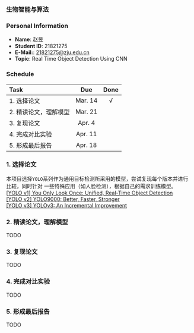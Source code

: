 ### 生物智能与算法

### Personal Information
* **Name**: 赵昱  
* **Student ID**: 21821275
* **E-Mail:**: 21821275@zju.edu.cn
* **Topic**: Real Time Object Detection Using CNN

### Schedule
| Task | Due | Done |
| :-- | :-: | :-: |
| 1. 选择论文 | Mar. 14 | &radic; |
| 2. 精读论文，理解模型 | Mar. 21 |  |
| 3. 复现论文 | Apr. 4 |  |
| 4. 完成对比实验 | Apr. 11 |  |
| 5. 形成最后报告 | Apr. 18 |  | 

### 1. 选择论文
本项目选择`YOLO`系列作为通用目标检测所采用的模型，尝试复现每个版本并进行比较，同时针对
一些特殊应用（如人脸检测），根据自己的需求训练模型。
[[YOLO v1] You Only Look Once: Unified, Real-Time Object Detection](https://www.cv-foundation.org/openaccess/content_cvpr_2016/papers/Redmon_You_Only_Look_CVPR_2016_paper.pdf)  
[[YOLO v2] YOLO9000: Better, Faster, Stronger](http://openaccess.thecvf.com/content_cvpr_2017/papers/Redmon_YOLO9000_Better_Faster_CVPR_2017_paper.pdf)  
[[YOLO v3] YOLOv3: An Incremental Improvement ](https://arxiv.org/pdf/1804.02767)  

### 2. 精读论文，理解模型
TODO

### 3. 复现论文
TODO

### 4. 完成对比实验
TODO

### 5. 形成最后报告
TODO
 